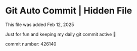 # Git Auto Commit | Hidden File

This file was added Feb 12, 2025

Just for fun and keeping my daily git commit active 🤪

commit number: 426140
